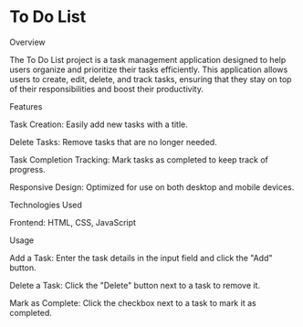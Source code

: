 # To Do List
Overview

The To Do List project is a task management application designed to help users organize and prioritize their tasks efficiently. This application allows users to create, edit, delete, and track tasks, ensuring that they stay on top of their responsibilities and boost their productivity.

Features

Task Creation: Easily add new tasks with a title.

Delete Tasks: Remove tasks that are no longer needed.

Task Completion Tracking: Mark tasks as completed to keep track of progress.

Responsive Design: Optimized for use on both desktop and mobile devices.

Technologies Used

Frontend: HTML, CSS, JavaScript

Usage

Add a Task: Enter the task details in the input field and click the "Add" button.

Delete a Task: Click the "Delete" button next to a task to remove it.

Mark as Complete: Click the checkbox next to a task to mark it as completed.
